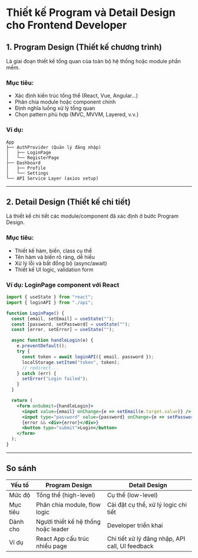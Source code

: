 
# Thiết kế Program và Detail Design cho Frontend Developer

## 1. Program Design (Thiết kế chương trình)

Là giai đoạn thiết kế tổng quan của toàn bộ hệ thống hoặc module phần mềm.

### Mục tiêu:
- Xác định kiến trúc tổng thể (React, Vue, Angular...)
- Phân chia module hoặc component chính
- Định nghĩa luồng xử lý tổng quan
- Chọn pattern phù hợp (MVC, MVVM, Layered, v.v.)

### Ví dụ:
```text
App
├── AuthProvider (Quản lý đăng nhập)
│   ├── LoginPage
│   └── RegisterPage
├── Dashboard
│   ├── Profile
│   └── Settings
└── API Service Layer (axios setup)
```

---

## 2. Detail Design (Thiết kế chi tiết)

Là thiết kế chi tiết các module/component đã xác định ở bước Program Design.

### Mục tiêu:
- Thiết kế hàm, biến, class cụ thể
- Tên hàm và biến rõ ràng, dễ hiểu
- Xử lý lỗi và bất đồng bộ (async/await)
- Thiết kế UI logic, validation form

### Ví dụ: LoginPage component với React

```jsx
import { useState } from "react";
import { loginAPI } from "./api";

function LoginPage() {
  const [email, setEmail] = useState("");
  const [password, setPassword] = useState("");
  const [error, setError] = useState("");

  async function handleLogin(e) {
    e.preventDefault();
    try {
      const token = await loginAPI({ email, password });
      localStorage.setItem("token", token);
      // redirect...
    } catch (err) {
      setError("Login failed");
    }
  }

  return (
    <form onSubmit={handleLogin}>
      <input value={email} onChange={e => setEmail(e.target.value)} />
      <input type="password" value={password} onChange={e => setPassword(e.target.value)} />
      {error && <div>{error}</div>}
      <button type="submit">Login</button>
    </form>
  );
}
```

---

## So sánh

| Yếu tố             | Program Design                            | Detail Design                                 |
|--------------------|--------------------------------------------|-----------------------------------------------|
| Mức độ              | Tổng thể (high-level)                     | Cụ thể (low-level)                             |
| Mục tiêu            | Phân chia module, flow logic               | Cài đặt cụ thể, xử lý logic chi tiết           |
| Dành cho            | Người thiết kế hệ thống hoặc leader        | Developer triển khai                           |
| Ví dụ              | React App cấu trúc nhiều page              | Chi tiết xử lý đăng nhập, API call, UI feedback |
